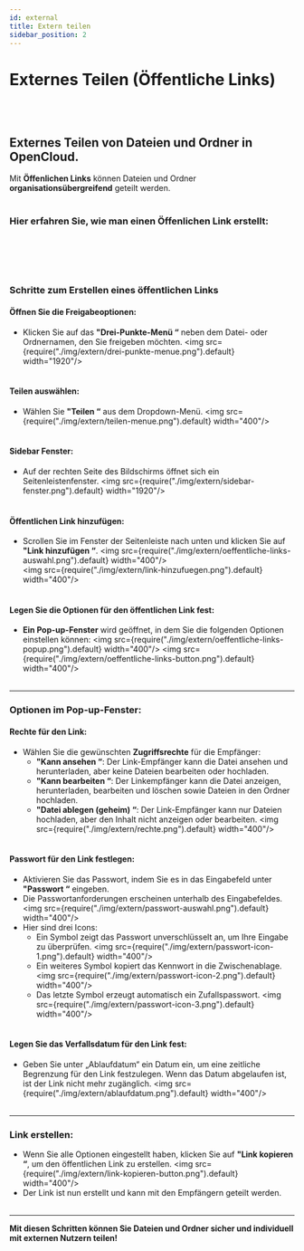 ```yaml
---
id: external
title: Extern teilen
sidebar_position: 2
---
```


# Externes Teilen (Öffentliche Links)
<br/><br/>

## Externes Teilen von Dateien und Ordner in OpenCloud.
Mit **Öffenlichen Links** können Dateien und Ordner **organisationsübergreifend** geteilt werden.
<br/><br/>

### **Hier erfahren Sie, wie man einen **Öffenlichen Link** erstellt:**
<br/><br/>
---

### Schritte zum Erstellen eines öffentlichen Links
#### Öffnen Sie die Freigabeoptionen:
- Klicken Sie auf das **"Drei-Punkte-Menü “** neben dem Datei- oder Ordnernamen, den Sie freigeben möchten.
<img src={require("./img/extern/drei-punkte-menue.png").default} width="1920"/> 
<br/><br/>

#### Teilen auswählen:
- Wählen Sie **"Teilen “** aus dem Dropdown-Menü.
<img src={require("./img/extern/teilen-menue.png").default} width="400"/> 
<br/><br/>

#### Sidebar Fenster:
- Auf der rechten Seite des Bildschirms öffnet sich ein Seitenleistenfenster.
<img src={require("./img/extern/sidebar-fenster.png").default} width="1920"/> 
<br/><br/>

#### Öffentlichen Link hinzufügen:
- Scrollen Sie im Fenster der Seitenleiste nach unten und klicken Sie auf **"Link hinzufügen “**.
<img src={require("./img/extern/oeffentliche-links-auswahl.png").default} width="400"/>    
<img src={require("./img/extern/link-hinzufuegen.png").default} width="400"/> 
<br/><br/>

#### Legen Sie die Optionen für den öffentlichen Link fest:
- **Ein Pop-up-Fenster** wird geöffnet, in dem Sie die folgenden Optionen einstellen können:
<img src={require("./img/extern/oeffentliche-links-popup.png").default} width="400"/>
<img src={require("./img/extern/oeffentliche-links-button.png").default} width="400"/> 
<br/><br/>

---

### Optionen im Pop-up-Fenster:
#### Rechte für den Link:
- Wählen Sie die gewünschten **Zugriffsrechte** für die Empfänger:
    - **"Kann ansehen “**: Der Link-Empfänger kann die Datei ansehen und herunterladen, aber keine Dateien bearbeiten oder hochladen.
    - **"Kann bearbeiten “**: Der Linkempfänger kann die Datei anzeigen, herunterladen, bearbeiten und löschen sowie Dateien in den Ordner hochladen.
    - **"Datei ablegen (geheim) “**: Der Link-Empfänger kann nur Dateien hochladen, aber den Inhalt nicht anzeigen oder bearbeiten.
    <img src={require("./img/extern/rechte.png").default} width="400"/> 
<br/><br/>

#### Passwort für den Link festlegen:
- Aktivieren Sie das Passwort, indem Sie es in das Eingabefeld unter **"Passwort “** eingeben.
- Die Passwortanforderungen erscheinen unterhalb des Eingabefeldes.
<img src={require("./img/extern/passwort-auswahl.png").default} width="400"/> 
- Hier sind drei Icons:
    - Ein Symbol zeigt das Passwort unverschlüsselt an, um Ihre Eingabe zu überprüfen.
    <img src={require("./img/extern/passwort-icon-1.png").default} width="400"/>
    - Ein weiteres Symbol kopiert das Kennwort in die Zwischenablage.
    <img src={require("./img/extern/passwort-icon-2.png").default} width="400"/>
    - Das letzte Symbol erzeugt automatisch ein Zufallspasswort.
    <img src={require("./img/extern/passwort-icon-3.png").default} width="400"/>
<br/><br/>

#### Legen Sie das Verfallsdatum für den Link fest:
- Geben Sie unter „Ablaufdatum“ ein Datum ein, um eine zeitliche Begrenzung für den Link festzulegen. Wenn das Datum abgelaufen ist, ist der Link nicht mehr zugänglich.
<img src={require("./img/extern/ablaufdatum.png").default} width="400"/> 
<br/><br/>

---

### Link erstellen:
- Wenn Sie alle Optionen eingestellt haben, klicken Sie auf **"Link kopieren “**, um den öffentlichen Link zu erstellen.
<img src={require("./img/extern/link-kopieren-button.png").default} width="400"/> 
- Der Link ist nun erstellt und kann mit den Empfängern geteilt werden.
<br/><br/>

---

**Mit diesen Schritten können Sie Dateien und Ordner sicher und individuell mit externen Nutzern teilen!**
